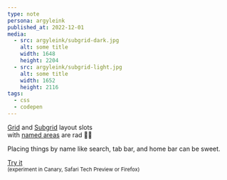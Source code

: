 ```yaml
---
type: note
persona: argyleink
published_at: 2022-12-01
media:
  - src: argyleink/subgrid-dark.jpg
    alt: some title
    width: 1648
    height: 2204
  - src: argyleink/subgrid-light.jpg
    alt: some title
    width: 1652
    height: 2116
tags: 
  - css
  - codepen
---
```

[Grid](https://developer.mozilla.org/docs/Web/CSS/grid) and 
[Subgrid](https://developer.mozilla.org/docs/Web/CSS/CSS_Grid_Layout/Subgrid) 
layout slots  
with [named areas](https://developer.mozilla.org/docs/Web/CSS/grid-template-areas) are rad 🤘💀

Placing things by name like search, tab bar, and home bar can be sweet.

[Try it](https://codepen.io/argyleink/pen/gOKXKYQ)  
<small>(experiment in Canary, Safari Tech Preview or Firefox)</small>